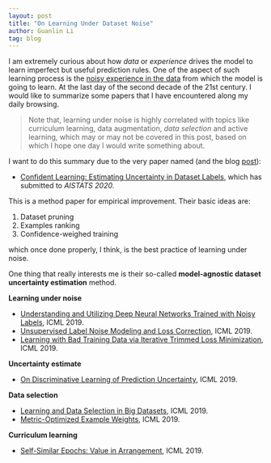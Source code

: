 ```yaml
---
layout: post
title: "On Learning Under Dataset Noise"
author: Guanlin Li
tag: blog
---
```


I am extremely curious about how *data* or *experience* drives the model to learn imperfect but useful prediction rules. One of the aspect of such learning process is the <u>noisy experience in the data</u> from which the model is going to learn. At the last day of the second decade of the 21st century. I would like to summarize some papers that I have encountered along my daily browsing.

> Note that, learning under noise is highly correlated with topics like curriculum learning, data augmentation, *data selection* and active learning, which may or may not be covered in this post, based on which I hope one day I would write something about.

I want to do this summary due to the very paper named (and the blog [post](https://l7.curtisnorthcutt.com/confident-learning)):

- [Confident Learning: Estimating Uncertainty in Dataset Labels](https://arxiv.org/pdf/1911.00068.pdf), which has submitted to *AISTATS 2020*.

This is a method paper for empirical improvement. Their basic ideas are:

1. Dataset pruning
2. Examples ranking
3. Confidence-weighed training

which once done properly, I think, is the best practice of learning under noise.

One thing that really interests me is their so-called **model-agnostic dataset uncertainty estimation** method.



**Learning under noise**

- [Understanding and Utilizing Deep Neural Networks Trained with Noisy Labels](http://proceedings.mlr.press/v97/chen19g/chen19g.pdf), ICML 2019.
- [Unsupervised Label Noise Modeling and Loss Correction](http://proceedings.mlr.press/v97/arazo19a/arazo19a.pdf), ICML 2019.
- [Learning with Bad Training Data via Iterative Trimmed Loss Minimization](http://proceedings.mlr.press/v97/shen19e/shen19e.pdf), ICML 2019.

**Uncertainty estimate**

- [On Discriminative Learning of Prediction Uncertainty](http://proceedings.mlr.press/v97/franc19a/franc19a.pdf), ICML 2019.

**Data selection**

- [Learning and Data Selection in Big Datasets](http://proceedings.mlr.press/v97/ghadikolaei19a/ghadikolaei19a.pdf), ICML 2019.
- [Metric-Optimized Example Weights](http://proceedings.mlr.press/v97/zhao19b/zhao19b.pdf), ICML 2019.

**Curriculum learning**

- [Self-Similar Epochs: Value in Arrangement](http://proceedings.mlr.press/v97/buchnik19a/buchnik19a.pdf), ICML 2019.

